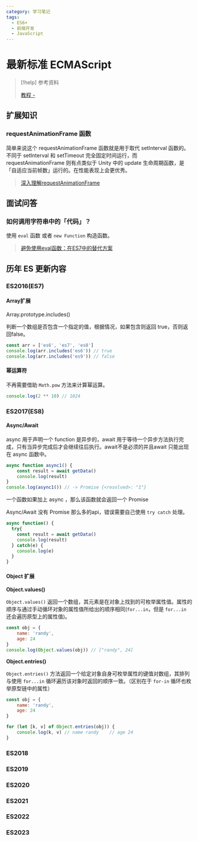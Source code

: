 ```yaml
---
category: 学习笔记
tags:
  - ES6+
  - 前端开发
  - JavaScript
---
```


# 最新标准 ECMAScript

> [!help] 参考资料
> 
> [教程 - ]()

## 扩展知识

### requestAnimationFrame 函数

简单来说这个 requestAnimationFrame 函数就是用于取代 setInterval 函数的。不同于 setInterval 和 setTimeout 完全固定时间运行，而 requestAnimationFrame 则有点类似于 Unity 中的 update 生命周期函数，是「自适应当前帧数」运行的。在性能表现上会更优秀。

> [深入理解requestAnimationFrame](https://www.cnblogs.com/chaogex/p/3960175.html)

## 面试问答

### 如何调用字符串中的「代码」？

使用 `eval` 函数 或者 `new Function` 构造函数。

> [避免使用eval函数：在ES7中的替代方案](https://www.javascriptcn.com/post/66f0f8f76fbf96019734ba5c)

## 历年 ES 更新内容

### ES2016(ES7)

#### Array扩展

Array.prototype.includes()

判断一个数组是否包含一个指定的值，根据情况，如果包含则返回 true，否则返回false。

```js
const arr = ['es6', 'es7', 'es8']
console.log(arr.includes('es6')) // true
console.log(arr.includes('es9')) // false
```

#### 幂运算符

不再需要借助 `Math.pow` 方法来计算幂运算。

```js
console.log(2 ** 10) // 1024
```

### ES2017(ES8)

#### Async/Await

async 用于声明一个 function 是异步的，await 用于等待一个异步方法执行完成，只有当异步完成后才会继续往后执行。await不是必须的并且await 只能出现在 async 函数中。

```js
async function async1() {
    const result = await getData()
    console.log(result)
}
console.log(async1()) // -> Promise {<resolved>: "1"}
```
一个函数如果加上 async ，那么该函数就会返回一个 Promise

Async/Await 没有 Promise 那么多的api，错误需要自己使用 `try catch` 处理。

```js
async function() {
  try{
    const result = await getData()
    console.log(result)
  } catch(e) {
    console.log(e)
  }
}
```

#### Object 扩展

**Object.values()**

`Object.values()` 返回一个数组，其元素是在对象上找到的可枚举属性值。属性的顺序与通过手动循环对象的属性值所给出的顺序相同(`for...in`，但是 `for...in` 还会遍历原型上的属性值)。

```js
const obj = {
    name: 'randy',
    age: 24
}
console.log(Object.values(obj)) // ["randy", 24]
```

**Object.entries()**

`Object.entries()` 方法返回一个给定对象自身可枚举属性的键值对数组，其排列与使用 `for...in` 循环遍历该对象时返回的顺序一致。（区别在于 `for-in` 循环也枚举原型链中的属性）

```js
const obj = {
    name: 'randy',
    age: 24
}

for (let [k, v] of Object.entries(obj)) {
    console.log(k, v) // name randy    // age 24
}
```

### ES2018

### ES2019

### ES2020

### ES2021

### ES2022

### ES2023